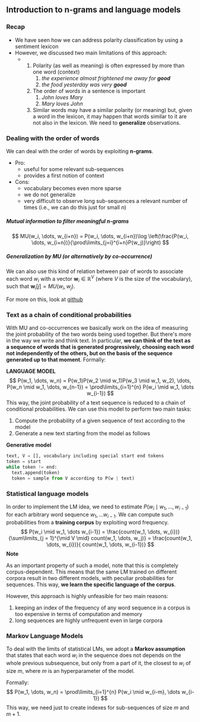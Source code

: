 ## Introduction to n-grams and language models

### Recap

- We have seen how we can address polarity classification by using a sentiment lexicon
- However, we discussed two main limitations of this approach:
  - 1. Polarity (as well as meaning) is often expressed by more than one word (context)
       1.  *the experience almost frightened me away for **good***
       2.  *the food yesterday was very **good***
    2. The order of words in a sentence is important
       1. *John loves Mary*
       2. *Mary loves John*
    3. Similar words may have a similar polarity (or meaning) but, given a word in the lexicon, it may happen that words similar to it are not also in the lexicon. We need to **generalize** observations.

### Dealing with the order of words

We can deal with the order of words by exploiting **n-grams**.

- Pro: 
  - useful for some relevant sub-sequences
  - provides a first notion of context
- Cons:
  - vocabulary becomes even more sparse
  - we do not generalize
  - very difficult to observe long sub-sequences a relevant number of times (i.e., we can do this just for small *n*)

##### Mutual information to filter meaningful n-grams

$$
MU(w_i, \dots, w_{i+n}) = P(w_i, \dots, w_{i+n})\log \left(\frac{P(w_i, \dots, w_{i+n})}{\prod\limits_{j=i}^{i+n}P(w_j)}\right)
$$

##### Generalization by MU (or alternatively by co-occurrence)

We can also use this kind of relation between pair of words to associate each word $w_i$ with a vector $\mathbf{w}_i \in \mathbb{R}^{V}$ (where $V$ is the size of the vocabulary), such that $\mathbf{w}_i[j] = MU(w_i, w_j)$.

For more on this, look at [github](https://github.com/afflint/textsent/blob/master/2023-24/yelp/n-grams.ipynb)

### Text as a chain of conditional probabilities

With MU and co-occurrences we basically work on the idea of measuring the joint probability of the two words being used together. But there's more in the way we write and think text. In particular, **we can think of the text as a sequence of words that is generated progressively, choosing each word not independently of the others, but on the basis of the sequence generated up to that moment**. Formally:

**LANGUAGE MODEL**
$$
P(w_1, \dots, w_n) = P(w_1)P(w_2 \mid w_1)P(w_3 \mid w_1, w_2), \dots, P(w_n \mid w_1, \dots, w_{n-1}) = \prod\limits_{i=1}^{n} P(w_i \mid w_1, \dots w_{i-1})
$$
This way, the joint probability of a text sequence is reduced to a chain of conditional probabilities. We can use this model to perform two main tasks:

1. Compute the probability of a given sequence of text according to the model
2. Generate a new text starting from the model as follows

**Generative model**

```python
text, V = [], vocabulary including special start end tokens
token = start
while token != end:
  text.append(token)
  token = sample from V according to P(w | text)
```

### Statistical language models

In order to implement the LM idea, we need to estimate $P(w_i \mid w_1, \dots, w_{i-1})$ for each arbitrary word sequence $w_1, \dots w_{i-1}$. We can compute such probabilities from a **training corpus** by exploiting word frequency.
$$
P(w_i \mid w_1, \dots w_{i-1}) = \frac{count(w_1, \dots, w_{i})}{\sum\limits_{j = 1}^{\mid V \mid} count(w_1, \dots, w_j)} = \frac{count(w_1, \dots, w_{i})}{ count(w_1, \dots, w_{i-1})}
$$
**Note**

As an important property of such a model, note that this is completely corpus-dependent. This means that the same LM trained on different corpora result in two different models, with peculiar probabilities for sequences. This way, **we learn the specific language of the corpus**.

However, this approach is highly unfeasible for two main reasons:

1. keeping an index of the frequency of any word sequence in a corpus is too expensive in terms of computation and memory
2. long sequences are highly unfrequent even in large corpora

### Markov Language Models

To deal with the limits of statistical LMs, we adopt a **Markov assumption** that states that each word $w_i$ in the sequence does not depends on the whole previous subsequence, but only from a part of it, the closest to $w_i$ of size $m$, where $m$ is an hyperparameter of the model.

Formally:
$$
P(w_1, \dots, w_n) = \prod\limits_{i=1}^{n} P(w_i \mid w_{i-m}, \dots w_{i-1})
$$
This way, we need just to create indexes for sub-sequences of size $m$ and $m+1$. 